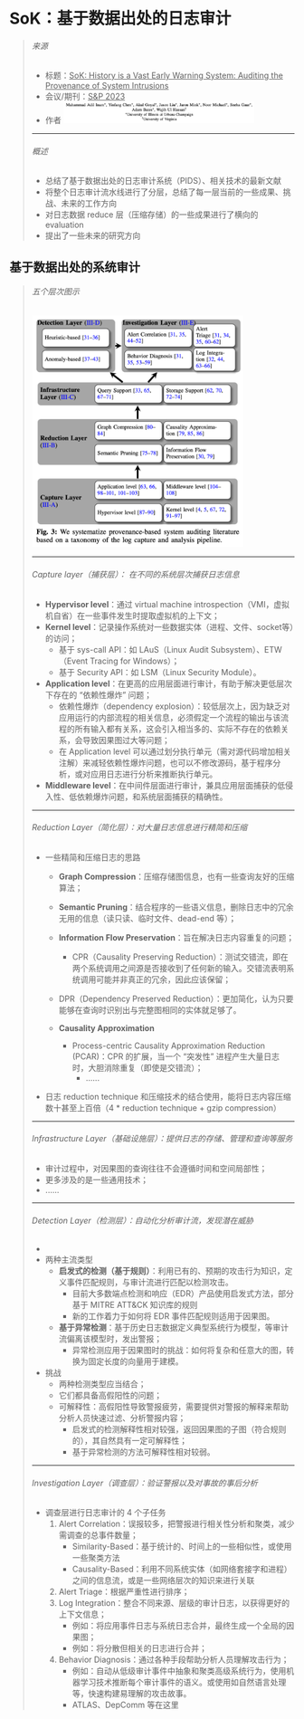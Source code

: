 # SoK：基于数据出处的日志审计

> ###### 来源
>
> - 标题：<u>SoK: History is a Vast Early Warning System: Auditing the Provenance of System Intrusions</u>
> - 会议/期刊：<u>S&P 2023</u>
> - 作者
>     <left><img src="assets/image-20231030182903780.png" alt="image-20231030182903780" style="zoom:33%;" />
>
> ---
>
> ###### 概述
>
> - 总结了基于数据出处的日志审计系统（PIDS）、相关技术的最新文献
> - 将整个日志审计流水线进行了分层，总结了每一层当前的一些成果、挑战、未来的工作方向
> - 对日志数据 reduce 层（压缩存储）的一些成果进行了横向的 evaluation
> - 提出了一些未来的研究方向

## 基于数据出处的系统审计

> ###### 五个层次图示
>
> <left><img src="assets/image-20231010172850310.png" alt="image-20231010172850310" style="zoom: 40%;" />
>
> ---
>
> ###### Capture layer（捕获层）： 在不同的系统层次捕获日志信息
>
> - **Hypervisor level**：通过 virtual machine introspection（VMI，虚拟机自省）在一些事件发生时提取虚拟机的上下文；
> - **Kernel level**：记录操作系统对一些数据实体（进程、文件、socket等）的访问；
>     - 基于 sys-call API：如 LAuS（Linux Audit Subsystem）、ETW（Event Tracing for Windows）；
>     - 基于 Security API：如 LSM（Linux Security Module）。
> - **Application level**：在更高的应用层面进行审计，有助于解决更低层次下存在的 “依赖性爆炸” 问题；
>     - 依赖性爆炸（dependency explosion）：较低层次上，因为缺乏对应用运行的内部流程的相关信息，必须假定一个流程的输出与该流程的所有输入都有关系，这会引入相当多的、实际不存在的依赖关系，会导致因果图过大等问题；
>     - 在 Application level 可以通过划分执行单元（需对源代码增加相关注解）来减轻依赖性爆炸问题，也可以不修改源码，基于程序分析，或对应用日志进行分析来推断执行单元。
> - **Middleware level**：在中间件层面进行审计，兼具应用层面捕获的低侵入性、低依赖爆炸问题，和系统层面捕获的精确性。
>
> ---
>
> ###### Reduction Layer（简化层）：对大量日志信息进行精简和压缩
>
> - 一些精简和压缩日志的思路
>
>     - **Graph Compression**：压缩存储图信息，也有一些查询友好的压缩算法；
>
>     - **Semantic Pruning**：结合程序的一些语义信息，删除日志中的冗余无用的信息（读只读、临时文件、dead-end 等）；
>
>     - **Information Flow Preservation**：旨在解决日志内容重复的问题；
>         - CPR（Causality Preserving Reduction）：测试交错流，即在两个系统调用之间源是否接收到了任何新的输入。交错流表明系统调用可能并非真正的冗余，因此应该保留；
>     - DPR（Dependency Preserved Reduction）：更加简化，认为只要能够在查询时识别出与完整图相同的实体就足够了。
>     - **Causality Approximation**
>         - Process-centric Causality Approximation Reduction (PCAR)：CPR 的扩展，当一个 “突发性” 进程产生大量日志时，大胆消除重复（即使是交错流）；
>             - ......
>
> - 日志 reduction technique 和压缩技术的结合使用，能将日志内容压缩数十甚至上百倍（4 \* reduction technique \+ gzip compression）
>
> ---
>
> ###### Infrastructure Layer（基础设施层）：提供日志的存储、管理和查询等服务
>
> - 审计过程中，对因果图的查询往往不会遵循时间和空间局部性；
> - 更多涉及的是一些通用技术；
> - ......
>
> ---
>
> ###### Detection Layer（检测层）：自动化分析审计流，发现潜在威胁
>
> - 
> - 两种主流类型
>     - **启发式的检测（基于规则）**：利用已有的、预期的攻击行为知识，定义事件匹配规则，与审计流进行匹配以检测攻击。
>         - 目前大多数端点检测和响应（EDR）产品使用启发式方法，部分基于 MITRE ATT&CK 知识库的规则
>         - 新的工作着力于如何将 EDR 事件匹配规则适用于因果图。
>     - **基于异常检测**：基于历史日志数据定义典型系统行为模型，等审计流偏离该模型时，发出警报；
>         - 异常检测应用于因果图时的挑战：如何将复杂和任意大的图，转换为固定长度的向量用于建模。
> - 挑战
>     - 两种检测类型应当结合；
>     - 它们都具备高假阳性的问题；
>     - 可解释性：高假阳性导致警报疲劳，需要提供对警报的解释来帮助分析人员快速过滤、分析警报内容；
>         - 启发式的检测解释性相对较强，返回因果图的子图（符合规则的），其自然具有一定可解释性；
>         - 基于异常检测的方法可解释性相对较弱。
>
> ---
>
> ###### Investigation Layer（调查层）：验证警报以及对事故的事后分析
>
> - 调查层进行日志审计的 4 个子任务
>     1. Alert Correlation：误报较多，把警报进行相关性分析和聚类，减少需调查的总事件数量；
>         - Similarity-Based：基于统计的、时间上的一些相似性，或使用一些聚类方法
>         - Causality-Based：利用不同系统实体（如网络套接字和进程）之间的信息流，或是一些网络层次的知识来进行关联
>     2. Alert Triage：根据严重性进行排序；
>     3. Log Integration：整合不同来源、层级的审计日志，以获得更好的上下文信息；
>         - 例如：将应用事件日志与系统日志合并，最终生成一个全局的因果图；
>         - 例如：将分散但相关的日志进行合并；
>     4. Behavior Diagnosis：通过各种手段帮助分析人员理解攻击行为；
>         - 例如：自动从低级审计事件中抽象和聚类高级系统行为，使用机器学习技术推断每个审计事件的语义。或使用如自然语言处理等，快速构建易理解的攻击故事。
>         - ATLAS、DepComm 等在这里